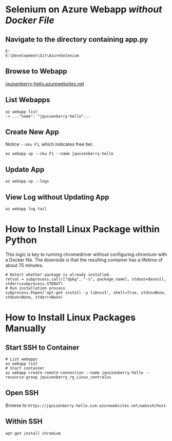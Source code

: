 # Selenium on Azure Webapp _without Docker File_

## Navigate to the directory containing app.py 
```
E:
E:\Development\Git\AzureSelenium
```

## Browse to Webapp
[jquisenberry-hello.azurewebsites.net](jquisenberry-hello.azurewebsites.net)



## List Webapps
```
az webapp list
-> ..."name": "jquisenberry-hello"...
```

## Create New App
Notice `--sku F1`, which indicates free tier.
```
az webapp up --sku F1 --name jquisenberry-hello
```

## Update App
```
az webapp up --logs
```

## View Log without Updating App

```
az webapp log tail
```

# How to Install Linux Package within Python
This logic is key to running chromedriver without configuring chromium with a Docker file. The downside is that the resulting container has a lifetime of about 75 minutes.
```
# Detect whether package is already installed.
retval = subprocess.call(["dpkg", "-s", package_name], stdout=devnull, stderr=subprocess.STDOUT)
# Run installation process
subprocess.Popen('apt-get install -y libnss3', shell=True, stdin=None, stdout=None, stderr=None)
```

# How to Install Linux Packages Manually

## Start SSH to Container 
```
# List webapps
az webapp list
# Start container
az webapp create-remote-connection --name jquisenberry-hello --resource-group jquisenberry_rg_Linux_centralus
```

## Open SSH
Browse to `https://jquisenberry-hello.scm.azurewebsites.net/webssh/host`.

## Within SSH
```
apt-get install chromium
```



